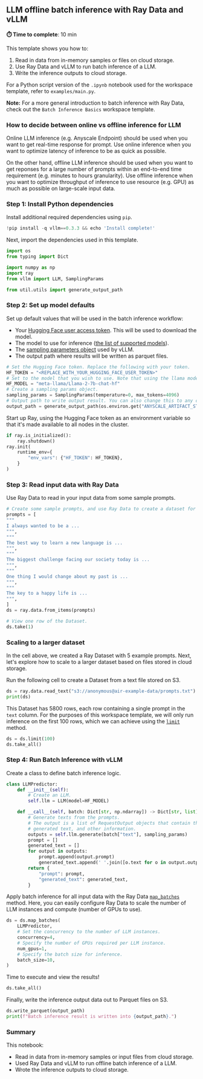 ## LLM offline batch inference with Ray Data and vLLM

**⏱️ Time to complete**: 10 min

This template shows you how to:
1. Read in data from in-memory samples or files on cloud storage. 
2. Use Ray Data and vLLM to run batch inference of a LLM.
3. Write the inference outputs to cloud storage.

For a Python script version of the `.ipynb` notebook used for the workspace template, refer to `examples/main.py`.

**Note:** For a more general introduction to batch inference with Ray Data, check out the `Batch Inference Basics` workspace template.

### How to decide between online vs offline inference for LLM
Online LLM inference (e.g. Anyscale Endpoint) should be used when you want to get real-time response for prompt. Use online inference when you want to optimize latency of inference to be as quick as possible.

On the other hand, offline LLM inference should be used when you want to get reponses for a large number of prompts within an end-to-end time requirement (e.g. minutes to hours granularity). Use offline inference when you want to optimize throughput of inference to use resource (e.g. GPU) as much as possible on large-scale input data.

### Step 1: Install Python dependencies
Install additional required dependencies using `pip`.


```python
!pip install -q vllm==0.3.3 && echo 'Install complete!'
```

Next, import the dependencies used in this template.


```python
import os
from typing import Dict

import numpy as np
import ray
from vllm import LLM, SamplingParams

from util.utils import generate_output_path
```

### Step 2: Set up model defaults
Set up default values that will be used in the batch inference workflow:
* Your [Hugging Face user access token](https://huggingface.co/docs/hub/en/security-tokens). This will be used to download the model.
* The model to use for inference ([the list of supported models](https://docs.vllm.ai/en/latest/models/supported_models.html)).
* The [sampling parameters object](https://github.com/vllm-project/vllm/blob/main/vllm/sampling_params.py) used by vLLM.
* The output path where results will be written as parquet files.


```python
# Set the Hugging Face token. Replace the following with your token.
HF_TOKEN = "<REPLACE_WITH_YOUR_HUGGING_FACE_USER_TOKEN>"
# Set to the model that you wish to use. Note that using the llama models will require a hugging face token to be set.
HF_MODEL = "meta-llama/Llama-2-7b-chat-hf"
# Create a sampling params object.
sampling_params = SamplingParams(temperature=0, max_tokens=4096)
# Output path to write output result. You can also change this to any cloud storage path, e.g. a specific S3 bucket.
output_path = generate_output_path(os.environ.get("ANYSCALE_ARTIFACT_STORAGE"), HF_MODEL)
```

Start up Ray, using the Hugging Face token as an environment variable so that it's made available to all nodes in the cluster.


```python
if ray.is_initialized():
    ray.shutdown()
ray.init(
    runtime_env={
        "env_vars": {"HF_TOKEN": HF_TOKEN},
    }
)
```

### Step 3: Read input data with Ray Data
Use Ray Data to read in your input data from some sample prompts.


```python
# Create some sample prompts, and use Ray Data to create a dataset for it.
prompts = [
"""
I always wanted to be a ...
""",
"""
The best way to learn a new language is ...
""",
"""
The biggest challenge facing our society today is ...
""",
"""
One thing I would change about my past is ...
""",
"""
The key to a happy life is ...
""",
]
ds = ray.data.from_items(prompts)

# View one row of the Dataset.
ds.take(1)
```

### Scaling to a larger dataset
In the cell above, we created a Ray Dataset with 5 example prompts. Next, let's explore how to scale to a larger dataset based on files stored in cloud storage.

Run the following cell to create a Dataset from a text file stored on S3.


```python
ds = ray.data.read_text("s3://anonymous@air-example-data/prompts.txt")
print(ds)
```

This Dataset has 5800 rows, each row containing a single prompt in the `text` column. For the purposes of this workspace template, we will only run inference on the first 100 rows, which we can achieve using the [`limit`](https://docs.ray.io/en/latest/data/api/doc/ray.data.Dataset.limit.html)  method.


```python
ds = ds.limit(100)
ds.take_all()
```

### Step 4: Run Batch Inference with vLLM

Create a class to define batch inference logic.


```python
class LLMPredictor:
    def __init__(self):
        # Create an LLM.
        self.llm = LLM(model=HF_MODEL)

    def __call__(self, batch: Dict[str, np.ndarray]) -> Dict[str, list]:
        # Generate texts from the prompts.
        # The output is a list of RequestOutput objects that contain the prompt,
        # generated text, and other information.
        outputs = self.llm.generate(batch["text"], sampling_params)
        prompt = []
        generated_text = []
        for output in outputs:
            prompt.append(output.prompt)
            generated_text.append(' '.join([o.text for o in output.outputs]))
        return {
            "prompt": prompt,
            "generated_text": generated_text,
        }
```

Apply batch inference for all input data with the Ray Data [`map_batches`](https://docs.ray.io/en/latest/data/api/doc/ray.data.Dataset.map_batches.html) method. Here, you can easily configure Ray Data to scale the number of LLM instances and compute (number of GPUs to use).


```python
ds = ds.map_batches(
    LLMPredictor,
    # Set the concurrency to the number of LLM instances.
    concurrency=4,
    # Specify the number of GPUs required per LLM instance.
    num_gpus=1,
    # Specify the batch size for inference.
    batch_size=10,
)
```

Time to execute and view the results!


```python
ds.take_all()
```

Finally, write the inference output data out to Parquet files on S3.


```python
ds.write_parquet(output_path)
print(f"Batch inference result is written into {output_path}.")
```

### Summary

This notebook:
- Read in data from in-memory samples or input files from cloud storage. 
- Used Ray Data and vLLM to run offline batch inference of a LLM.
- Wrote the inference outputs to cloud storage.



